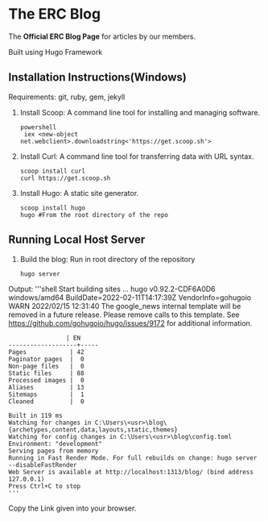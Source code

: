 # The ERC Blog

The **Official ERC Blog Page** for articles by our members.

Built using Hugo Framework

## Installation Instructions(Windows)

Requirements: git, ruby, gem, jekyll

1. Install Scoop: A command line tool for installing and managing software.

   ```shell
   powershell
    iex <new-object net.webclient>.downloadstring<'https://get.scoop.sh'>
   ```

2. Install Curl: A command line tool for transferring data with URL syntax.

   ```shell
   scoop install curl
   curl https://get.scoop.sh
   ```

3. Install Hugo: A static site generator.

   ```shell
   scoop install hugo
   hugo #From the root directory of the repo
   ```

## Running Local Host Server

1. Build the blog: Run in root directory of the repository

   ```shell
   hugo server
   ```

Output:
    '''shell
    Start building sites …
    hugo v0.92.2-CDF6A0D6 windows/amd64 BuildDate=2022-02-11T14:17:39Z VendorInfo=gohugoio
    WARN 2022/02/15 12:31:40 The google_news internal template will be removed in a future release. Please remove calls to this template. See <https://github.com/gohugoio/hugo/issues/9172> for additional information.

                    | EN
    -------------------+-----
    Pages            | 42
    Paginator pages  |  0
    Non-page files   |  0
    Static files     | 88
    Processed images |  0
    Aliases          | 13
    Sitemaps         |  1
    Cleaned          |  0

    Built in 119 ms
    Watching for changes in C:\Users\<usr>\blog\{archetypes,content,data,layouts,static,themes}
    Watching for config changes in C:\Users\<usr>\blog\config.toml
    Environment: "development"
    Serving pages from memory
    Running in Fast Render Mode. For full rebuilds on change: hugo server --disableFastRender
    Web Server is available at http://localhost:1313/blog/ (bind address 127.0.0.1)
    Press Ctrl+C to stop
    '''

Copy the Link given into your browser.